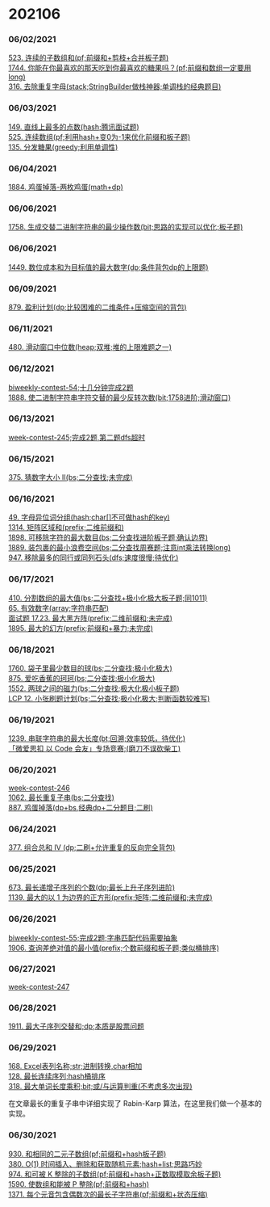 # 202106

### 06/02/2021
[523. 连续的子数组和(pf;前缀和+剪枝+合并板子题)](../../java/org/rongjoker/prefix/ContinuousSubarraySum523.java)<br>
[1744. 你能在你最喜欢的那天吃到你最喜欢的糖果吗？(pf;前缀和数组一定要用long)](../../java/org/rongjoker/prefix/CanEat1744.java)<br>
[316. 去除重复字母(stack;StringBuilder做栈神器;单调栈的经典题目)](../../java/org/rongjoker/stack/RemoveDuplicateLetters316.java)<br>

### 06/03/2021
[149. 直线上最多的点数(hash;腾讯面试题)](../../java/org/rongjoker/array/MaxPoints149.java)<br>
[525. 连续数组(pf;利用hash+变0为-1来优化前缀和板子题)](../../java/org/rongjoker/prefix/FindMaxLength525.java)<br>
[135. 分发糖果(greedy;利用单调性)](../../java/org/rongjoker/greedy/Candy135.java)<br>


### 06/04/2021
[1884. 鸡蛋掉落-两枚鸡蛋(math+dp)](../../java/org/rongjoker/dp/target/TwoEggDrop1884.java)<br>


### 06/06/2021
[1758. 生成交替二进制字符串的最少操作数(bit;思路的实现可以优化;板子题)](../../java/org/rongjoker/bit/MinOperations1758.java)<br>



### 06/06/2021
[1449. 数位成本和为目标值的最大数字(dp;条件背包dp的上限题)](../../java/org/rongjoker/dp/pack/LargestNumber1449.java)<br>



### 06/09/2021
[879. 盈利计划(dp;比较困难的二维条件+压缩空间的背包)](../../java/org/rongjoker/dp/target/ProfitableSchemes879.java)<br>


### 06/11/2021
[480. 滑动窗口中位数(heap;双堆;堆的上限难题之一)](../../java/org/rongjoker/sw/MedianSlidingWindow480.java)<br>


### 06/12/2021
[biweekly-contest-54;十几分钟完成2题](../../java/org/rongjoker/contest/biweekly54)<br>
[1888. 使二进制字符串字符交替的最少反转次数(bit;1758进阶;滑动窗口)](../../java/org/rongjoker/bit/MinFlips1888.java)<br>


### 06/13/2021
[week-contest-245;完成2题,第二题dfs超时](../../java/org/rongjoker/contest/week245)<br>


### 06/15/2021
[375. 猜数字大小 II(bs;二分查找;未完成)](../../java/org/rongjoker/binarysearch/GetMoneyAmount375.java)<br>


### 06/16/2021
[49. 字母异位词分组(hash;char[]不可做hash的key)](../../java/org/rongjoker/array/GroupAnagrams49.java)<br>
[1314. 矩阵区域和(prefix;二维前缀和)](../../java/org/rongjoker/prefix/MatrixBlockSum1314.java)<br>
[1898. 可移除字符的最大数目(bs;二分查找进阶板子题;确认边界)](../../java/org/rongjoker/binarysearch/MaximumRemovals1898.java)<br>
[1889. 装包裹的最小浪费空间(bs;二分查找周赛题;注意int乘法转换long)](../../java/org/rongjoker/binarysearch/MinWastedSpace1889.java)<br>
[947. 移除最多的同行或同列石头(dfs;速度很慢;待优化)](../../java/org/rongjoker/ds/RemoveStones947.java)<br>


### 06/17/2021
[410. 分割数组的最大值(bs;二分查找+极小化极大板子题;同1011)](../../java/org/rongjoker/binarysearch/SplitArray410.java)<br>
[65. 有效数字(array;字符串匹配)](../../java/org/rongjoker/array/IsNumber65.java)<br>
[面试题 17.23. 最大黑方阵(prefix;二维前缀和;未完成)](../../java/org/rongjoker/prefix/FindSquare.java)<br>
[1895. 最大的幻方(prefix;前缀和+暴力;未完成)](../../java/org/rongjoker/prefix/LargestMagicSquare1895.java)<br>


### 06/18/2021
[1760. 袋子里最少数目的球(bs;二分查找;极小化极大)](../../java/org/rongjoker/binarysearch/MinimumSize1760.java)<br>
[875. 爱吃香蕉的珂珂(bs;二分查找;极小化极大)](../../java/org/rongjoker/binarysearch/MinEatingSpeed875.java)<br>
[1552. 两球之间的磁力(bs;二分查找;极大化极小板子题)](../../java/org/rongjoker/binarysearch/MaxDistance1552.java)<br>
[LCP 12. 小张刷题计划(bs;二分查找;极小化极大;判断函数较难写)](../../java/org/rongjoker/binarysearch/MinTime12.java)<br>



### 06/19/2021
[1239. 串联字符串的最大长度(bt;回溯;效率较低，待优化)](../../java/org/rongjoker/backtrack/MaxLength1239.java)<br>
[「微爱思扣 以 Code 会友」专场竞赛;(磨刀不误砍柴工)](../../java/org/rongjoker/dp/target/LeastMinutes.java)<br>



### 06/20/2021
[week-contest-246](../../java/org/rongjoker/contest/week246)<br>
[1062. 最长重复子串(bs;二分查找)](../../java/org/rongjoker/binarysearch/LongestRepeatingSubstring1062.java)<br>
[887. 鸡蛋掉落(dp+bs,经典dp+二分题目;二刷)](../../java/org/rongjoker/binarysearch/SuperEggDrop887.java)<br>

### 06/24/2021
[377. 组合总和 Ⅳ (dp;二刷+允许重复的反向完全背包)](../../java/org/rongjoker/dp/distinct/CombinationSum4_377.java)<br>

### 06/25/2021
[673. 最长递增子序列的个数(dp;最长上升子序列进阶)](../../java/org/rongjoker/dp/longest/FindNumberOfLIS673.java)<br>
[1139. 最大的以 1 为边界的正方形(prefix;矩阵;二维前缀和;未完成)](../../java/org/rongjoker/prefix/Largest1BorderedSquare1139.java)<br>

### 06/26/2021
[biweekly-contest-55;完成2题;字串匹配代码需要抽象](../../java/org/rongjoker/contest/biweekly55)<br>
[1906. 查询差绝对值的最小值(prefix;个数前缀和板子题;类似桶排序)](../../java/org/rongjoker/prefix/MinDifference1906.java)<br>

### 06/27/2021
[week-contest-247](../../java/org/rongjoker/contest/week247)<br>

### 06/28/2021
[1911. 最大子序列交替和;dp;本质是股票问题](../../java/org/rongjoker/dp/stock/MaxAlternatingSum1911.java)<br>


### 06/29/2021
[168. Excel表列名称;str;进制转换,char相加](../../java/org/rongjoker/array/ConvertToTitle168.java)<br>
[128. 最长连续序列;hash桶排序](../../java/org/rongjoker/array/LongestConsecutive128.java)<br>
[318. 最大单词长度乘积;bit;或/与运算判重(不考虑多次出现)](../../java/org/rongjoker/bit/MaximumProductOfWordLengths318.java)<br>

在文章最长的重复子串中详细实现了 Rabin-Karp 算法，在这里我们做一个基本的实现。

### 06/30/2021
[930. 和相同的二元子数组(pf;前缀和+hash板子题)](../../java/org/rongjoker/prefix/NumSubarraysWithSum930.java)<br>
[380. O(1) 时间插入、删除和获取随机元素;hash+list;思路巧妙](../../java/org/rongjoker/array/RandomizedSet.java)<br>
[974. 和可被 K 整除的子数组(pf;前缀和+hash+正数取模取余板子题)](../../java/org/rongjoker/prefix/SubarraysDivByK974.java)<br>
[1590. 使数组和能被 P 整除(pf;前缀和+hash)](../../java/org/rongjoker/prefix/MinSubarray1590.java)<br>
[1371. 每个元音包含偶数次的最长子字符串(pf;前缀和+状态压缩)](../../java/org/rongjoker/prefix/FindTheLongestSubstring1371.java)<br>
